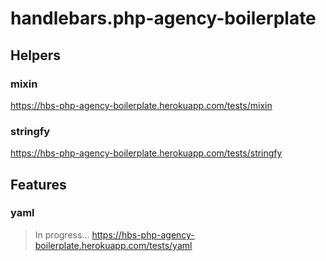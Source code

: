 # handlebars.php-agency-boilerplate

## Helpers

### mixin
https://hbs-php-agency-boilerplate.herokuapp.com/tests/mixin

### stringfy
https://hbs-php-agency-boilerplate.herokuapp.com/tests/stringfy

## Features
### yaml

>In progress...
https://hbs-php-agency-boilerplate.herokuapp.com/tests/yaml

